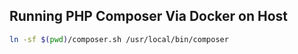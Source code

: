 ## Running PHP Composer Via Docker on Host

```bash
ln -sf $(pwd)/composer.sh /usr/local/bin/composer
```
